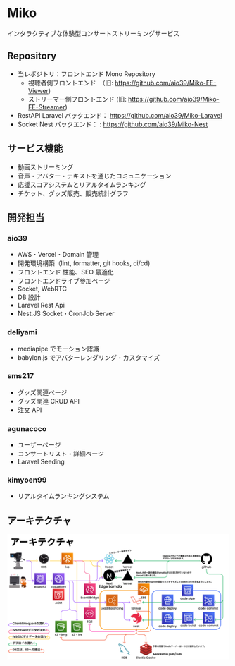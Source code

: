 # Miko

インタラクティブな体験型コンサートストリーミングサービス

## Repository

- 当レポジトリ：フロントエンド Mono Repository
  - 視聴者側フロントエンド　（旧: https://github.com/aio39/Miko-FE-Viewer)
  - ストリーマー側フロントエンド (旧: https://github.com/aio39/Miko-FE-Streamer)
- RestAPI Laravel バックエンド： https://github.com/aio39/Miko-Laravel
- Socket Nest バックエンド： : https://github.com/aio39/Miko-Nest

## サービス機能

- 動画ストリーミング
- 音声・アバター・テキストを通じたコミュニケーション
- 応援スコアシステムとリアルタイムランキング
- チケット、グッズ販売、販売統計グラフ

## 開発担当

### aio39

- AWS・Vercel・Domain 管理
- 開発環境構築（lint, formatter, git hooks, ci/cd)
- フロントエンド 性能、SEO 最適化
- フロントエンドライブ参加ページ
- Socket, WebRTC
- DB 設計
- Laravel Rest Api
- Nest.JS Socket・CronJob Server

### deliyami

- mediapipe でモーション認識
- babylon.js でアバターレンダリング・カスタマイズ

### sms217

- グッズ関連ページ
- グッズ関連 CRUD API
- 注文 API

### agunacoco

- ユーザーページ
- コンサートリスト・詳細ページ
- Laravel Seeding

### kimyoen99

- リアルタイムランキングシステム

## アーキテクチャ

![architecture](./markdown/architecture.png)
